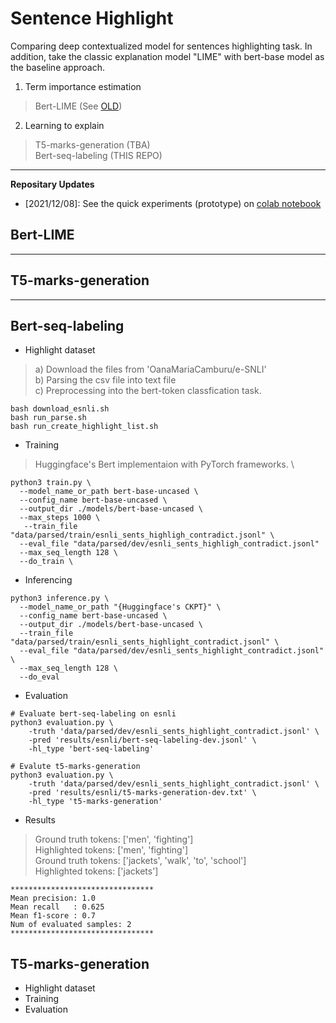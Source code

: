 # Sentence Highlight
Comparing deep contextualized model for sentences highlighting task. 
In addition, take the classic explanation model "LIME" with bert-base model as the baseline approach.

1. Term importance estimation
> Bert-LIME (See [OLD](https://github.com/DylanJoo/temp/tree/main/lime))
2. Learning to explain
> T5-marks-generation (TBA) \
> Bert-seq-labeling (THIS REPO)
<hr/>

**Repositary Updates**
- [2021/12/08]: See the quick experiments (prototype) on [colab notebook](https://colab.research.google.com/drive/14DxpHoSV7hL1YgrPPdVNIbp1aHeSKHgc?usp=sharing)

## Bert-LIME
<hr/>

## T5-marks-generation
<hr/>

## Bert-seq-labeling
- Highlight dataset
> a) Download the files from 'OanaMariaCamburu/e-SNLI'\
> b) Parsing the csv file into text file\
> c) Preprocessing into the bert-token classfication task.
```
bash download_esnli.sh
bash run_parse.sh
bash run_create_highlight_list.sh
```
- Training
> Huggingface's Bert implementaion with PyTorch frameworks. \
```
python3 train.py \
  --model_name_or_path bert-base-uncased \
  --config_name bert-base-uncased \
  --output_dir ./models/bert-base-uncased \
  --max_steps 1000 \
   --train_file "data/parsed/train/esnli_sents_highligh_contradict.jsonl" \
  --eval_file "data/parsed/dev/esnli_sents_highligh_contradict.jsonl"
  --max_seq_length 128 \
  --do_train \
```
- Inferencing
```
python3 inference.py \
  --model_name_or_path "{Huggingface's CKPT}" \
  --config_name bert-base-uncased \
  --output_dir ./models/bert-base-uncased \
  --train_file "data/parsed/train/esnli_sents_highlight_contradict.jsonl" \
  --eval_file "data/parsed/dev/esnli_sents_highlight_contradict.jsonl" \
  --max_seq_length 128 \
  --do_eval 
```
- Evaluation
```
# Evaluate bert-seq-labeling on esnli
python3 evaluation.py \
    -truth 'data/parsed/dev/esnli_sents_highlight_contradict.jsonl' \
    -pred 'results/esnli/bert-seq-labeling-dev.jsonl' \
    -hl_type 'bert-seq-labeling'

# Evalute t5-marks-generation
python3 evaluation.py \
    -truth 'data/parsed/dev/esnli_sents_highlight_contradict.jsonl' \
    -pred 'results/esnli/t5-marks-generation-dev.txt' \
    -hl_type 't5-marks-generation'
```
- Results 
> Ground truth tokens: ['men', 'fighting']              
> Highlighted tokens: ['men', 'fighting'] \
> Ground truth tokens: ['jackets', 'walk', 'to', 'school']               
> Highlighted tokens: ['jackets']
```
********************************            
Mean precision: 1.0              
Mean recall   : 0.625            
Mean f1-score : 0.7              
Num of evaluated samples: 2            
********************************
```

## T5-marks-generation
- Highlight dataset
- Training
- Evaluation
